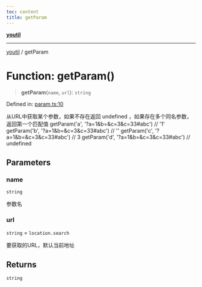 ```yaml
---
toc: content
title: getParam
---
```

[**youtil**](../README.md)

***

[youtil](../globals.md) / getParam

# Function: getParam()

> **getParam**(`name`, `url`): `string`

Defined in: [param.ts:10](https://github.com/sxei/youtil/blob/694ab8493a838606110abf86b5e5d35bb7326cbe/src/param.ts#L10)

从URL中获取某个参数，如果不存在返回 undefined ，如果存在多个同名参数，返回第一个匹配值
getParam('a', '?a=1&b=&c=3&c=33#abc') // '1'
getParam('b', '?a=1&b=&c=3&c=33#abc') // ''
getParam('c', '?a=1&b=&c=3&c=33#abc') // 3
getParam('d', '?a=1&b=&c=3&c=33#abc') // undefined

## Parameters

### name

`string`

参数名

### url

`string` = `location.search`

要获取的URL，默认当前地址

## Returns

`string`

